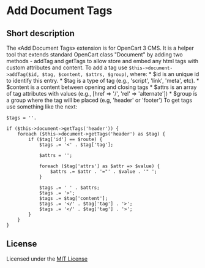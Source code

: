 # Add Document Tags

## Short description
The «Add Document Tags» extension is for OpenCart 3 CMS. It is a helper tool that extends standard OpenCart class "Document" by adding two methods - addTag and getTags to allow store and embed any html tags with custom attributes and content.
To add a tag use `$this->document->addTag($id, $tag, $content, $attrs, $group)`, where:
    * $id is an unique id to identify this entry.
    * $tag is a type of tag (e.g., 'script', 'link', 'meta', etc).
    * $content is a content between opening and closing tags
    * $attrs is an array of tag attributes with values (e.g., [href => '/', 'rel' => 'alternate'])
    * $group is a group where the tag will be placed (e.g, 'header' or 'footer')
To get tags use something like the next:

```
$tags = ''.

if ($this->document->getTags('header')) {
    foreach ($this->document->getTags('header') as $tag) {
		if ($tag['id'] == $route) {
			$tags .= '<' . $tag['tag'];

			$attrs = '';

			foreach ($tag['attrs'] as $attr => $value) {
				$attrs .= $attr . '="' . $value . '" ';
			}

			$tags .= ' ' . $attrs;
			$tags .= '>';
			$tags .= $tag['content'];
			$tags .= '</' . $tag['tag'] . '>';
			$tags .= '</' . $tag['tag'] . '>';
		}
	}
}
```

## License
Licensed under the [MIT License](https://git.io/JqJe0)


